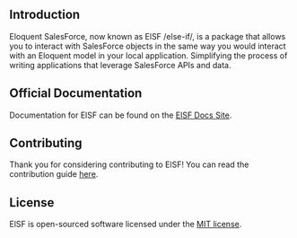 ## Introduction

Eloquent SalesForce, now known as ElSF /else-if/, is a package that allows you to interact with SalesForce objects in the same way you would interact with an Eloquent model in your local application. Simplifying the process of writing applications that leverage SalesForce APIs and data.

## Official Documentation

Documentation for ElSF can be found on the [ElSF Docs Site](https://roblesterjr04.github.io/EloquentSalesForce/index.html#/).

## Contributing

Thank you for considering contributing to ElSF! You can read the contribution guide [here](.github/CONTRIBUTING.md).

## License

ElSF is open-sourced software licensed under the [MIT license](LICENSE.md).


